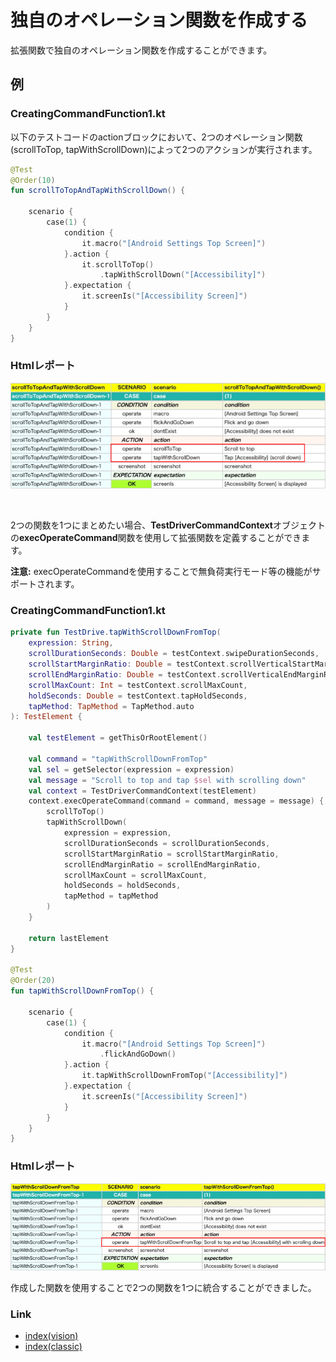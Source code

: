 # 独自のオペレーション関数を作成する

拡張関数で独自のオペレーション関数を作成することができます。

## 例

### CreatingCommandFunction1.kt

以下のテストコードのactionブロックにおいて、2つのオペレーション関数(scrollToTop, tapWithScrollDown)によって2つのアクションが実行されます。

```kotlin
@Test
@Order(10)
fun scrollToTopAndTapWithScrollDown() {

    scenario {
        case(1) {
            condition {
                it.macro("[Android Settings Top Screen]")
            }.action {
                it.scrollToTop()
                    .tapWithScrollDown("[Accessibility]")
            }.expectation {
                it.screenIs("[Accessibility Screen]")
            }
        }
    }
}
```

### Htmlレポート

![](_images/creating_your_own_operation_function_1.png)

<br>

2つの関数を1つにまとめたい場合、**TestDriverCommandContext**オブジェクトの**execOperateCommand**関数を使用して拡張関数を定義することができます。

**注意:** execOperateCommandを使用することで無負荷実行モード等の機能がサポートされます。

### CreatingCommandFunction1.kt

```kotlin
private fun TestDrive.tapWithScrollDownFromTop(
    expression: String,
    scrollDurationSeconds: Double = testContext.swipeDurationSeconds,
    scrollStartMarginRatio: Double = testContext.scrollVerticalStartMarginRatio,
    scrollEndMarginRatio: Double = testContext.scrollVerticalEndMarginRatio,
    scrollMaxCount: Int = testContext.scrollMaxCount,
    holdSeconds: Double = testContext.tapHoldSeconds,
    tapMethod: TapMethod = TapMethod.auto
): TestElement {

    val testElement = getThisOrRootElement()

    val command = "tapWithScrollDownFromTop"
    val sel = getSelector(expression = expression)
    val message = "Scroll to top and tap $sel with scrolling down"
    val context = TestDriverCommandContext(testElement)
    context.execOperateCommand(command = command, message = message) {
        scrollToTop()
        tapWithScrollDown(
            expression = expression,
            scrollDurationSeconds = scrollDurationSeconds,
            scrollStartMarginRatio = scrollStartMarginRatio,
            scrollEndMarginRatio = scrollEndMarginRatio,
            scrollMaxCount = scrollMaxCount,
            holdSeconds = holdSeconds,
            tapMethod = tapMethod
        )
    }

    return lastElement
}

@Test
@Order(20)
fun tapWithScrollDownFromTop() {

    scenario {
        case(1) {
            condition {
                it.macro("[Android Settings Top Screen]")
                    .flickAndGoDown()
            }.action {
                it.tapWithScrollDownFromTop("[Accessibility]")
            }.expectation {
                it.screenIs("[Accessibility Screen]")
            }
        }
    }
}
```

### Htmlレポート

![](_images/creating_your_own_operation_function_2.png)

作成した関数を使用することで2つの関数を1つに統合することができました。

### Link

- [index(vision)](../../index_ja.md)
- [index(classic)](../../classic/index_ja.md)
